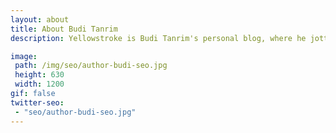 ```yaml
---
layout: about
title: About Budi Tanrim
description: Yellowstroke is Budi Tanrim's personal blog, where he jotted down his thoughts, learnings, and experiments about design.

image:
 path: /img/seo/author-budi-seo.jpg
 height: 630
 width: 1200
gif: false
twitter-seo:
 - "seo/author-budi-seo.jpg"
---
```



